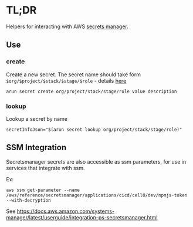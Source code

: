 # TL;DR

Helpers for interacting with AWS 
[secrets manager](https://aws.amazon.com/secrets-manager/).

## Use

### create

Create a new secret.  The secret name should take form `$org/$project/$stack/$stage/$role` - details [here](./README.md)

```
arun secret create org/project/stack/stage/role value description
```

### lookup

Lookup a secret by name

```
secretInfoJson="$(arun secret lookup org/project/stack/stage/role)"
```

## SSM Integration

Secretsmanager secrets are also accessible as ssm parameters, for use in services that integrate with ssm.

Ex:
```
aws ssm get-parameter --name /aws/reference/secretsmanager/applications/cicd/cell0/dev/npmjs-token --with-decryption
```

See https://docs.aws.amazon.com/systems-manager/latest/userguide/integration-ps-secretsmanager.html

